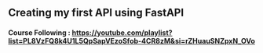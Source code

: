 ## Creating my first API using FastAPI
#### Course Following : https://youtube.com/playlist?list=PL8VzFQ8k4U1L5QpSapVEzoSfob-4CR8zM&si=rZHuauSNZpxN_OVo